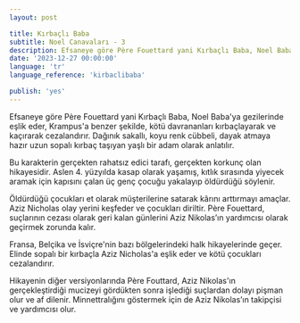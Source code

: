 ```yaml
---
layout: post

title: Kırbaçlı Baba
subtitle: Noel Canavaları - 3
description: Efsaneye göre Père Fouettard yani Kırbaçlı Baba, Noel Baba'ya gezilerinde eşlik eder, Krampus'a benzer şekilde, kötü davrananları kırbaçlayarak ve kaçırarak cezalandırır.
date: '2023-12-27 00:00:00'
language: 'tr'
language_reference: 'kirbaclibaba'

publish: 'yes'
---
```


Efsaneye göre Père Fouettard yani Kırbaçlı Baba, Noel Baba'ya gezilerinde eşlik eder, Krampus'a benzer şekilde, kötü davrananları kırbaçlayarak ve kaçırarak cezalandırır. Dağınık sakallı, koyu renk cübbeli, dayak atmaya hazır uzun sopalı kırbaç taşıyan yaşlı bir adam olarak anlatılır. 

Bu karakterin gerçekten rahatsız edici tarafı, gerçekten korkunç olan hikayesidir. Aslen 4. yüzyılda kasap olarak yaşamış, kıtlık sırasında yiyecek aramak için kapısını çalan üç genç çocuğu yakalayıp öldürdüğü söylenir.

Öldürdüğü çocukları et olarak müşterilerine satarak kârını arttırmayı amaçlar. Aziz Nicholas olay yerini keşfeder ve çocukları diriltir. Père Fouettard, suçlarının cezası olarak geri kalan günlerini Aziz Nikolas’ın yardımcısı olarak geçirmek zorunda kalır.

Fransa, Belçika ve İsviçre'nin bazı bölgelerindeki halk hikayelerinde geçer. Elinde sopalı bir kırbaçla Aziz Nicholas'a eşlik eder ve kötü çocukları cezalandırır. 

Hikayenin diğer versiyonlarında Père Fouttard, Aziz Nikolas'ın gerçekleştirdiği mucizeyi gördükten sonra işlediği suçlardan dolayı pişman olur ve af dilenir. Minnettralığını göstermek için de Aziz Nikolas’ın takipçisi ve yardımcısı olur.


